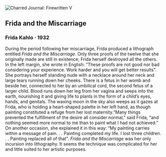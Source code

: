 <div class="artwork-of-the-day">
  <div class="container">
    <div class="img-wrapper">
      <img
        src="https://uploads4.wikiart.org/00299/images/frida-kahlo/frida-kahlo-abortivo-main.jpg!Large.jpg"
        alt="Charred Journal: Firewritten V" />
    </div>
    <div class="artwork-detail">
      <div class="artwork-origin"> 
        <h2 class="artwork-name">Frida and the Miscarriage</h2>
        <h3 class="artist">
          Frida Kahlo
                    ·  1932
        </h3>
      </div>
      <p class="description">
        <span class="artwork-description-text ng-binding" ng-bind-html="viewModel.ArtworkOfTheDay.Description | unsafe">During the period following her miscarriage, Frida produced a lithograph entitled <i>Frida and the Miscarriage</i>. Only three proofs of the twelve that she originally made are still in existence; Frida herself destroyed all the others. In the left margin, she wrote in English: “These proofs are not good nor bad considering your experience. Work harder and you will get better results". She portrays herself standing nude with a necklace around her neck and large tears running down her cheeks. There is a fetus in her womb and beside her, connected to her by an umbilical cord, the second fetus of a larger child. Blood runs down her leg from her vagina and seeps into the earth, nourishing it and giving life to plants in the form of a child’s eyes, hands, and genitals. The waxing moon in the sky also weeps as it gazes at Frida, who is holding a heart-shaped palette in her left hand, as though painting constituted a refuge from her lost maternity.“Many things prevented the fulfillment of the desire all consider normal,” said Frida, “and nothing seemed more normal to me than to paint what I had not achieved.” On another occasion, she explained it in this way: “My painting carries within a message of pain. . . Painting completed my life. I lost three children. . . Painting replaced all of that". <i>Frida and the Miscarriage</i> was her only incursion into lithography. It seems the technique was complicated for her and little suited to her artistic purposes.</span>
                        <div class="text-shadow-container" ng-show="showShadow" style=""></div>
      </p>
    </div>
  </div>

</div>
